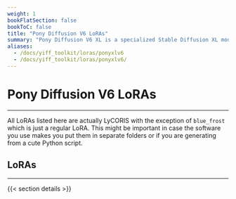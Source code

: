 ```yaml
---
weight: 1
bookFlatSection: false
bookToC: false
title: "Pony Diffusion V6 LoRAs"
summary: "Pony Diffusion V6 XL is a specialized Stable Diffusion XL model optimized for generating anthropomorphic and feral creature artwork, with particular expertise in the 'My Little Pony' aesthetic. Built on the SDXL architecture, it combines high-resolution output capabilities with precise character generation, supporting both SFW and NSFW content creation. The model excels in maintaining consistent character designs while offering flexibility across various artistic styles, making it a valuable tool for both fan artists and general anthropomorphic content creators. This list contains all the LoRAs I have made for this model."
aliases:
  - /docs/yiff_toolkit/loras/ponyxlv6
  - /docs/yiff_toolkit/loras/ponyxlv6/
---
```


<!--markdownlint-disable MD025 -->

# Pony Diffusion V6 LoRAs

---

All LoRAs listed here are actually LyCORIS with the exception of `blue_frost` which is just a regular LoRA. This might be important in case the software you use makes you put them in separate folders or if you are generating from a cute Python script.

## LoRAs

---

{{< section details >}}
